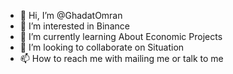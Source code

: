 - 👋 Hi, I’m @GhadatOmran
- 👀 I’m interested in Binance
- 🌱 I’m currently learning About Economic Projects
- 💞️ I’m looking to collaborate on Situation
- 📫 How to reach me with mailing me or talk to me

<!---
GhadatOmran/GhadatOmran is a ✨ special ✨ repository because its `README.md` (this file) appears on your GitHub profile.
You can click the Preview link to take a look at your changes.
--->
